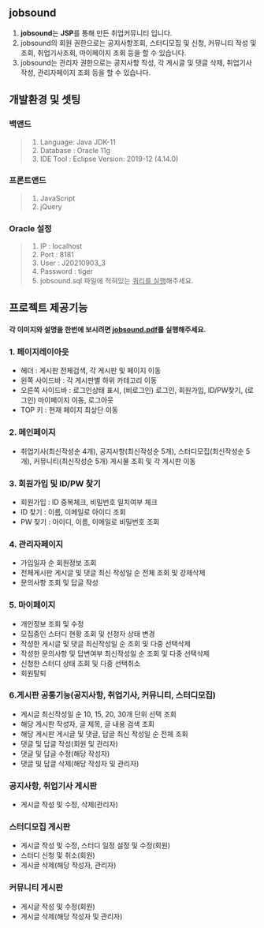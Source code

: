 ## jobsound
1. **jobsound**는 **JSP**를 통해 만든 취업커뮤니티 입니다.
2. jobsound의 회원 권한으로는 공지사항조회, 스터디모집 및 신청, 커뮤니티 작성 및 조회, 취업기사조회, 마이페이지 조회 등을 할 수 있습니다.
3. jobsound는 관리자 권한으로는 공지사항 작성, 각 게시글 및 댓글 삭제, 취업기사 작성, 관리자페이지 조회 등을 할 수 있습니다.

## 개발환경 및 셋팅
### 백앤드
>1. Language: Java JDK-11
>2. Database : Oracle 11g
>3. IDE Tool : Eclipse Version: 2019-12 (4.14.0)

### 프론트앤드
>1. JavaScript
>2. jQuery

### Oracle 설정
>1. IP : localhost 
>1. Port : 8181
>2. User : J20210903_3
>3. Password : tiger
>5. jobsound.sql 파일에 적혀있는 <u>쿼리를 실행</u>해주세요.

## 프로젝트 제공기능
#### 각 이미지와 설명을 한번에 보시려면 <u>jobsound.pdf</u>를 실행해주세요.
### 1. 페이지레이아웃
 - 헤더 : 게시판 전체검색, 각 게시판 및 페이지 이동
 - 왼쪽 사이드바 : 각 게시판별 하위 카테고리 이동
 - 오른쪽 사이드바 : 로그인상태 표시, (비로그인) 로그인, 회원가입, ID/PW찾기, (로그인) 마이페이지 이동, 로그아웃
 - TOP 키 : 현재 페이지 최상단 이동
### 2. 메인페이지
 - 취업기사(최신작성순 4개), 공지사항(최신작성순 5개), 스터디모집(최신작성순 5개), 커뮤니티(최신작성순 5개) 게시물 조회 및 각 게시판 이동
### 3. 회원가입 및 ID/PW 찾기
 - 회원가입 : ID 중복체크, 비밀번호 일치여부 체크
 - ID 찾기 : 이름, 이메일로 아이디 조회
 - PW 찾기 : 아이디, 이름, 이메일로 비밀번호 조회
### 4. 관리자페이지
 - 가입일자 순 회원정보 조회
 - 전체게시판 게시글 및 댓글 최신 작성일 순 전체 조회 및 강제삭제
 - 문의사항 조회 및 답글 작성
### 5. 마이페이지
 - 개인정보 조회 및 수정
 - 모집중인 스터디 현황 조회 및 신청자 상태 변경
 - 작성한 게시글 및 댓글 최신작성일 순 조회 및 다중 선택삭제
 - 작성한 문의사항 및 답변여부 최신작성일 순 조회 및 다중 선택삭제
 - 신청한 스터디 상태 조회 및 다중 선택취소
 - 회원탈퇴
### 6.게시판 공통기능(공지사항, 취업기사, 커뮤니티, 스터디모집)
 - 게시글 최신작성일 순 10, 15, 20, 30개 단위 선택 조회
 - 해당 게시판 작성자, 글 제목, 글 내용 검색 조회
 - 해당 게시판 게시글 및 댓글, 답글 최신 작성일 순 전체 조회
 - 댓글 및 답글 작성(회원 및 관리자)
 - 댓글 및 답글 수정(해당 작성자)
 - 댓글 및 답글 삭제(해당 작성자 및 관리자)
### 공지사항, 취업기사 게시판
 - 게시글 작성 및 수정, 삭제(관리자)
### 스터디모집 게시판
 - 게시글 작성 및 수정, 스터디 일정 설정 및 수정(회원)
 - 스터디 신청 및 취소(회원)
 - 게시글 삭제(해당 작성자, 관리자)
### 커뮤니티 게시판
 - 게시글 작성 및 수정(회원)
 - 게시글 삭제(해당 작성자 및 관리자)
